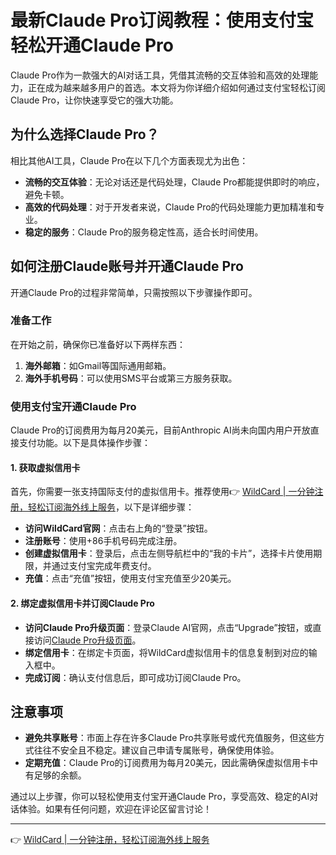 # 最新Claude Pro订阅教程：使用支付宝轻松开通Claude Pro

Claude Pro作为一款强大的AI对话工具，凭借其流畅的交互体验和高效的处理能力，正在成为越来越多用户的首选。本文将为你详细介绍如何通过支付宝轻松订阅Claude Pro，让你快速享受它的强大功能。

## 为什么选择Claude Pro？

相比其他AI工具，Claude Pro在以下几个方面表现尤为出色：

- **流畅的交互体验**：无论对话还是代码处理，Claude Pro都能提供即时的响应，避免卡顿。
- **高效的代码处理**：对于开发者来说，Claude Pro的代码处理能力更加精准和专业。
- **稳定的服务**：Claude Pro的服务稳定性高，适合长时间使用。

## 如何注册Claude账号并开通Claude Pro

开通Claude Pro的过程非常简单，只需按照以下步骤操作即可。

### 准备工作

在开始之前，确保你已准备好以下两样东西：

1. **海外邮箱**：如Gmail等国际通用邮箱。
2. **海外手机号码**：可以使用SMS平台或第三方服务获取。

### 使用支付宝开通Claude Pro

Claude Pro的订阅费用为每月20美元，目前Anthropic AI尚未向国内用户开放直接支付功能。以下是具体操作步骤：

#### 1. 获取虚拟信用卡

首先，你需要一张支持国际支付的虚拟信用卡。推荐使用👉 [WildCard | 一分钟注册，轻松订阅海外线上服务](https://bbtdd.com/WildCard)，以下是详细步骤：

- **访问WildCard官网**：点击右上角的“登录”按钮。
- **注册账号**：使用+86手机号码完成注册。
- **创建虚拟信用卡**：登录后，点击左侧导航栏中的“我的卡片”，选择卡片使用期限，并通过支付宝完成年费支付。
- **充值**：点击“充值”按钮，使用支付宝充值至少20美元。

#### 2. 绑定虚拟信用卡并订阅Claude Pro

- **访问Claude Pro升级页面**：登录Claude AI官网，点击“Upgrade”按钮，或直接访问[Claude Pro升级页面](https://claude.ai/upgrade)。
- **绑定信用卡**：在绑定卡页面，将WildCard虚拟信用卡的信息复制到对应的输入框中。
- **完成订阅**：确认支付信息后，即可成功订阅Claude Pro。

## 注意事项

- **避免共享账号**：市面上存在许多Claude Pro共享账号或代充值服务，但这些方式往往不安全且不稳定。建议自己申请专属账号，确保使用体验。
- **定期充值**：Claude Pro的订阅费用为每月20美元，因此需确保虚拟信用卡中有足够的余额。

通过以上步骤，你可以轻松使用支付宝开通Claude Pro，享受高效、稳定的AI对话体验。如果有任何问题，欢迎在评论区留言讨论！

---

👉 [WildCard | 一分钟注册，轻松订阅海外线上服务](https://bbtdd.com/WildCard)
